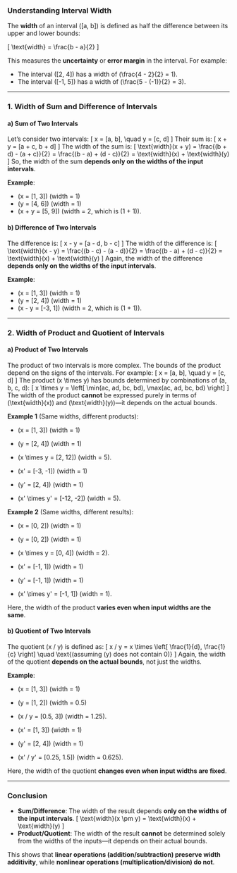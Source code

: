 ### **Understanding Interval Width**

The **width** of an interval \([a, b]\) is defined as half the difference between its upper and lower bounds:

\[
\text{width} = \frac{b - a}{2}
\]

This measures the **uncertainty** or **error margin** in the interval. For example:
- The interval \([2, 4]\) has a width of \(\frac{4 - 2}{2} = 1\).
- The interval \([-1, 5]\) has a width of \(\frac{5 - (-1)}{2} = 3\).

---

### **1. Width of Sum and Difference of Intervals**
#### **a) Sum of Two Intervals**
Let’s consider two intervals:
\[
x = [a, b], \quad y = [c, d]
\]
Their sum is:
\[
x + y = [a + c, b + d]
\]
The width of the sum is:
\[
\text{width}(x + y) = \frac{(b + d) - (a + c)}{2} = \frac{(b - a) + (d - c)}{2} = \text{width}(x) + \text{width}(y)
\]
So, the width of the sum **depends only on the widths of the input intervals**.

**Example**:
- \(x = [1, 3]\) (width = 1)
- \(y = [4, 6]\) (width = 1)
- \(x + y = [5, 9]\) (width = 2, which is \(1 + 1\)).

#### **b) Difference of Two Intervals**
The difference is:
\[
x - y = [a - d, b - c]
\]
The width of the difference is:
\[
\text{width}(x - y) = \frac{(b - c) - (a - d)}{2} = \frac{(b - a) + (d - c)}{2} = \text{width}(x) + \text{width}(y)
\]
Again, the width of the difference **depends only on the widths of the input intervals**.

**Example**:
- \(x = [1, 3]\) (width = 1)
- \(y = [2, 4]\) (width = 1)
- \(x - y = [-3, 1]\) (width = 2, which is \(1 + 1\)).

---

### **2. Width of Product and Quotient of Intervals**
#### **a) Product of Two Intervals**
The product of two intervals is more complex. The bounds of the product depend on the signs of the intervals. For example:
\[
x = [a, b], \quad y = [c, d]
\]
The product \(x \times y\) has bounds determined by combinations of \(a, b, c, d\):
\[
x \times y = \left[ \min(ac, ad, bc, bd), \max(ac, ad, bc, bd) \right]
\]
The width of the product **cannot** be expressed purely in terms of \(\text{width}(x)\) and \(\text{width}(y)\)—it depends on the actual bounds.

**Example 1** (Same widths, different products):
- \(x = [1, 3]\) (width = 1)
- \(y = [2, 4]\) (width = 1)
- \(x \times y = [2, 12]\) (width = 5).

- \(x' = [-3, -1]\) (width = 1)
- \(y' = [2, 4]\) (width = 1)
- \(x' \times y' = [-12, -2]\) (width = 5).

**Example 2** (Same widths, different results):
- \(x = [0, 2]\) (width = 1)
- \(y = [0, 2]\) (width = 1)
- \(x \times y = [0, 4]\) (width = 2).

- \(x' = [-1, 1]\) (width = 1)
- \(y' = [-1, 1]\) (width = 1)
- \(x' \times y' = [-1, 1]\) (width = 1).

Here, the width of the product **varies even when input widths are the same**.

#### **b) Quotient of Two Intervals**
The quotient \(x / y\) is defined as:
\[
x / y = x \times \left[ \frac{1}{d}, \frac{1}{c} \right] \quad \text{(assuming \(y\) does not contain 0)}
\]
Again, the width of the quotient **depends on the actual bounds**, not just the widths.

**Example**:
- \(x = [1, 3]\) (width = 1)
- \(y = [1, 2]\) (width = 0.5)
- \(x / y = [0.5, 3]\) (width = 1.25).

- \(x' = [1, 3]\) (width = 1)
- \(y' = [2, 4]\) (width = 1)
- \(x' / y' = [0.25, 1.5]\) (width = 0.625).

Here, the width of the quotient **changes even when input widths are fixed**.

---

### **Conclusion**
- **Sum/Difference**: The width of the result depends **only on the widths of the input intervals**.
  \[
  \text{width}(x \pm y) = \text{width}(x) + \text{width}(y)
  \]
- **Product/Quotient**: The width of the result **cannot** be determined solely from the widths of the inputs—it depends on their actual bounds.

This shows that **linear operations (addition/subtraction) preserve width additivity**, while **nonlinear operations (multiplication/division) do not**.
